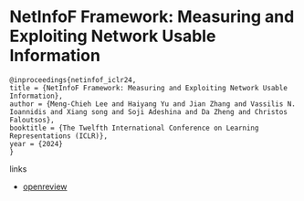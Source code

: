 # NetInfoF Framework: Measuring and Exploiting Network Usable Information

```
@inproceedings{netinfof_iclr24,
title = {NetInfoF Framework: Measuring and Exploiting Network Usable Information},
author = {Meng-Chieh Lee and Haiyang Yu and Jian Zhang and Vassilis N. Ioannidis and Xiang song and Soji Adeshina and Da Zheng and Christos Faloutsos},
booktitle = {The Twelfth International Conference on Learning Representations (ICLR)},
year = {2024}
}
```

links
- [openreview](https://openreview.net/forum?id=KY8ZNcljVU)
